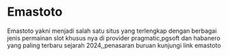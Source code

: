 # Emastoto
Emastoto yakni menjadi salah satu situs yang terlengkap dengan berbagai jenis permainan slot khusus nya di provider pragmatic,pgsoft dan habanero yang paling terbaru sejarah 2024,,penasaran buruan kunjungi link emastoto
